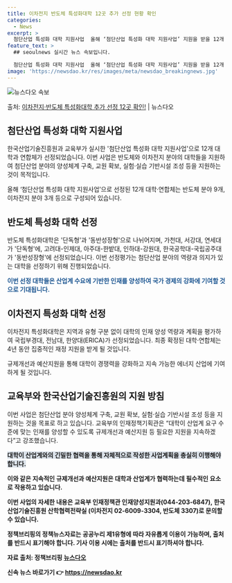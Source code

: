 ```yaml
---
title: 이차전지 반도체 특성화대학 12곳 추가 선정 현황 확인
categories:
  - News
excerpt: >
  첨단산업 특성화 대학 지원사업  올해 ‘첨단산업 특성화 대학 지원사업’ 지원을 받을 12개 대학·연합체가 선…
feature_text: >
  ## seoulnews 실시간 뉴스 속보입니다.

  첨단산업 특성화 대학 지원사업  올해 ‘첨단산업 특성화 대학 지원사업’ 지원을 받을 12개 대학·연합체가 선…
image: 'https://newsdao.kr/res/images/meta/newsdao_breakingnews.jpg'
---
```


![뉴스다오 속보](https://newsdao.kr/res/images/meta/newsdao_breakingnews.jpg)

<p>출처: <a href="https://newsdao.kr/4604" rel="dofollow">이차전지·반도체 특성화대학 추가 선정 12곳 확인!</a> | 뉴스다오</p>

<h2 data-ke-size="size26">첨단산업 특성화 대학 지원사업</h2>

한국산업기술진흥원과 교육부가 실시한 '첨단산업 특성화 대학 지원사업'으로 12개 대학과 연합체가 선정되었습니다. 이번 사업은 반도체와 이차전지 분야의 대학들을 지원하여 첨단산업 분야의 양성체계 구축, 교원 확보, 실험·실습 기반시설 조성 등을 지원하는 것이 목적입니다.

<p data-ke-size="size16">올해 ‘첨단산업 특성화 대학 지원사업’으로 선정된 12개 대학·연합체는 반도체 분야 9개, 이차전지 분야 3개 등으로 구성되어 있습니다.</p>

<h2 data-ke-size="size24">반도체 특성화 대학 선정</h2>

반도체 특성화대학은 '단독형'과 '동반성장형'으로 나뉘어지며, 가천대, 서강대, 연세대가 '단독형'에, 고려대-인제대, 아주대-한밭대, 인하대-강원대, 한국공학대-국립공주대가 '동반성장형'에 선정되었습니다. 이번 선정평가는 첨단산업 분야의 역량과 의지가 있는 대학을 선정하기 위해 진행되었습니다.

<b><span style="color: #1a5490;">이번 선정 대학들은 산업계 수요에 기반한 인재를 양성하여 국가 경제의 강화에 기여할 것으로 기대됩니다.</span></b>

<h2 data-ke-size="size24">이차전지 특성화 대학 선정</h2>

이차전지 특성화대학은 지역과 유형 구분 없이 대학의 인재 양성 역량과 계획을 평가하여 국립부경대, 전남대, 한양대(ERICA)가 선정되었습니다. 최종 확정된 대학·연합체는 4년 동안 집중적인 재정 지원을 받게 될 것입니다.

<p data-ke-size="size16">규제개선과 예산지원을 통해 대학이 경쟁력을 강화하고 지속 가능한 에너지 산업에 기여하게 될 것입니다.</p>

<h2 data-ke-size="size24">교육부와 한국산업기술진흥원의 지원 방침</h2>

이번 사업은 첨단산업 분야 양성체계 구축, 교원 확보, 실험·실습 기반시설 조성 등을 지원하는 것을 목표로 하고 있습니다. 교육부의 인재정책기획관은 “대학이 산업계 요구 수준에 맞는 인재를 양성할 수 있도록 규제개선과 예산지원 등 필요한 지원을 지속하겠다”고 강조했습니다.

<b><span style="background-color: #21538527;"><b>대학이 산업계와의 긴밀한 협력을 통해 자체적으로 작성한 사업계획을 충실히 이행해야 합니다.</span></b>

이와 같은 지속적인 규제개선과 예산지원은 대학과 산업계가 협력하는데 필수적인 요소로 작용하고 있습니다.

이번 사업의 자세한 내용은 교육부 인재정책관 인재양성지원과(044-203-6847), 한국산업기술진흥원 산학협력전략실 (이차전지 02-6009-3304, 반도체 3307)로 문의할 수 있습니다.

정책브리핑의 정책뉴스자료는 공공누리 제1유형에 따라 자유롭게 이용이 가능하며, 출처를 반드시 표기해야 합니다. 기사 이용 시에는 출처를 반드시 표기하셔야 합니다. 

자료 출처: 정책브리핑 <a href="https://newsdao.kr/4604">뉴스다오</a> 

신속 뉴스 바로가기 👉 <a href="https://newsdao.kr" rel="dofollow">https://newsdao.kr</a>


